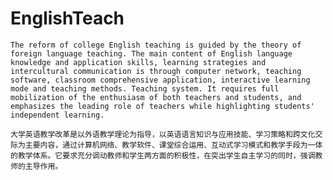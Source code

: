 # EnglishTeach 

	The reform of college English teaching is guided by the theory of foreign language teaching. The main content of English language knowledge and application skills, learning strategies and intercultural communication is through computer network, teaching software, classroom comprehensive application, interactive learning mode and teaching methods. Teaching system. It requires full mobilization of the enthusiasm of both teachers and students, and emphasizes the leading role of teachers while highlighting students' independent learning.
 
	大学英语教学改革是以外语教学理论为指导，以英语语言知识与应用技能、学习策略和跨文化交际为主要内容，通过计算机网络、教学软件、课堂综合运用、互动式学习模式和教学手段为一体的教学体系。它要求充分调动教师和学生两方面的积极性，在突出学生自主学习的同时，强调教师的主导作用。
